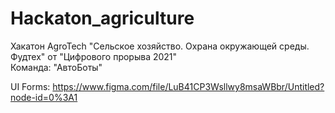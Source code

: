 # Hackaton_agriculture

Хакатон AgroTech "Сельское хозяйство. Охрана окружающей среды. Фудтех" от "Цифрового прорыва 2021" <br>
Команда: "АвтоБоты"


UI Forms: https://www.figma.com/file/LuB41CP3Wsllwy8msaWBbr/Untitled?node-id=0%3A1
